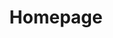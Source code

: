 ---
title: Homepage
class: platform
image_path: /images/products/platform.jpg
target_path: http://local.tennessean.com
devices_path: /preview
---